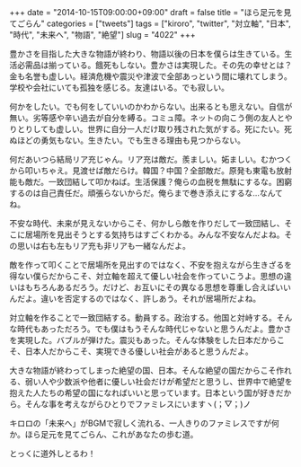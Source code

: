 +++
date = "2014-10-15T09:00:00+09:00"
draft = false
title = "ほら足元を見てごらん"
categories = ["tweets"]
tags = ["kiroro", "twitter", "対立軸", "日本", "時代", "未来へ", "物語", "絶望"]
slug = "4022"
+++

豊かさを目指した大きな物語が終わり、物語以後の日本を僕らは生きている。生活必需品は揃っている。餓死もしない。豊かさは実現した。その先の幸せとは？金も名誉も虚しい。経済危機や震災や津波で全部あっという間に壊れてしまう。学校や会社にいても孤独を感じる。友達はいる。でも寂しい。

何かをしたい。でも何をしていいのかわからない。出来るとも思えない。自信が無い。劣等感や辛い過去が自分を縛る。コミュ障。ネットの向こう側の友人とやりとりしても虚しい。世界に自分一人だけ取り残された気がする。死にたい。死ぬほどの勇気もない。生きたい。でも生きる理由も見つからない。

何だあいつら結局リア充じゃん。リア充は敵だ。羨ましい。妬ましい。むかつくから叩いちゃえ。見渡せば敵だらけ。韓国？中国？全部敵だ。原発も東電も放射能も敵だ。一致団結して叩かねば。生活保護？俺らの血税を無駄にするな。困窮するのは自己責任だ。頑張らないからだ。俺らまで巻き添えにするな…なんてね。

不安な時代、未来が見えないからこそ、何かしら敵を作りだして一致団結し、そこに居場所を見出そうとする気持ちはすごくわかる。みんな不安なんだよね。その思いは右も左もリア充も非リアも一緒なんだよ。

敵を作って叩くことで居場所を見出すのではなく、不安を抱えながら生きざるを得ない僕らだからこそ、対立軸を超えて優しい社会を作っていこうよ。思想の違いはもちろんあるだろう。だけど、お互いにその異なる思想を尊重し合えばいいんだよ。違いを否定するのではなく、許しあう。それが居場所だよね。

対立軸を作ることで一致団結する。動員する。政治する。他国と対峙する。そんな時代もあっただろう。でも僕はもうそんな時代じゃないと思うんだよ。豊かさを実現した。バブルが弾けた。震災もあった。そんな体験をした日本だからこそ、日本人だからこそ、実現できる優しい社会があると思うんだよ。

大きな物語が終わってしまった絶望の国、日本。そんな絶望の国だからこそ作れる、弱い人や少数派や他者に優しい社会だけが希望だと思うし、世界中で絶望を抱えた人たちの希望の国になればいいと思っています。日本という国が好きだから。そんな事を考えながらひとりでファミレスにいますヽ(；▽；)ノ

キロロの「未来へ」がBGMで寂しく流れる、一人きりのファミレスですが何か。ほら足元を見てごらん、これがあなたの歩む道。

とっくに道外しとるわ！
